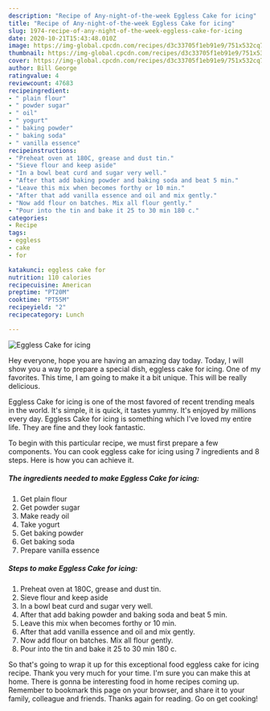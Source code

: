 ```yaml
---
description: "Recipe of Any-night-of-the-week Eggless Cake for icing"
title: "Recipe of Any-night-of-the-week Eggless Cake for icing"
slug: 1974-recipe-of-any-night-of-the-week-eggless-cake-for-icing
date: 2020-10-21T15:43:48.010Z
image: https://img-global.cpcdn.com/recipes/d3c33705f1eb91e9/751x532cq70/eggless-cake-for-icing-recipe-main-photo.jpg
thumbnail: https://img-global.cpcdn.com/recipes/d3c33705f1eb91e9/751x532cq70/eggless-cake-for-icing-recipe-main-photo.jpg
cover: https://img-global.cpcdn.com/recipes/d3c33705f1eb91e9/751x532cq70/eggless-cake-for-icing-recipe-main-photo.jpg
author: Bill George
ratingvalue: 4
reviewcount: 47683
recipeingredient:
- " plain flour"
- " powder sugar"
- " oil"
- " yogurt"
- " baking powder"
- " baking soda"
- " vanilla essence"
recipeinstructions:
- "Preheat oven at 180C, grease and dust tin."
- "Sieve flour and keep aside"
- "In a bowl beat curd and sugar very well."
- "After that add baking powder and baking soda and beat 5 min."
- "Leave this mix when becomes forthy or 10 min."
- "After that add vanilla essence and oil and mix gently."
- "Now add flour on batches. Mix all flour gently."
- "Pour into the tin and bake it 25 to 30 min 180 c."
categories:
- Recipe
tags:
- eggless
- cake
- for

katakunci: eggless cake for 
nutrition: 110 calories
recipecuisine: American
preptime: "PT20M"
cooktime: "PT55M"
recipeyield: "2"
recipecategory: Lunch

---
```



![Eggless Cake for icing](https://img-global.cpcdn.com/recipes/d3c33705f1eb91e9/751x532cq70/eggless-cake-for-icing-recipe-main-photo.jpg)

Hey everyone, hope you are having an amazing day today. Today, I will show you a way to prepare a special dish, eggless cake for icing. One of my favorites. This time, I am going to make it a bit unique. This will be really delicious.

Eggless Cake for icing is one of the most favored of recent trending meals in the world. It's simple, it is quick, it tastes yummy. It's enjoyed by millions every day. Eggless Cake for icing is something which I've loved my entire life. They are fine and they look fantastic.




To begin with this particular recipe, we must first prepare a few components. You can cook eggless cake for icing using 7 ingredients and 8 steps. Here is how you can achieve it.

<!--inarticleads1-->

##### The ingredients needed to make Eggless Cake for icing:

1. Get  plain flour
1. Get  powder sugar
1. Make ready  oil
1. Take  yogurt
1. Get  baking powder
1. Get  baking soda
1. Prepare  vanilla essence




<!--inarticleads2-->

##### Steps to make Eggless Cake for icing:

1. Preheat oven at 180C, grease and dust tin.
1. Sieve flour and keep aside
1. In a bowl beat curd and sugar very well.
1. After that add baking powder and baking soda and beat 5 min.
1. Leave this mix when becomes forthy or 10 min.
1. After that add vanilla essence and oil and mix gently.
1. Now add flour on batches. Mix all flour gently.
1. Pour into the tin and bake it 25 to 30 min 180 c.




So that's going to wrap it up for this exceptional food eggless cake for icing recipe. Thank you very much for your time. I'm sure you can make this at home. There is gonna be interesting food in home recipes coming up. Remember to bookmark this page on your browser, and share it to your family, colleague and friends. Thanks again for reading. Go on get cooking!
